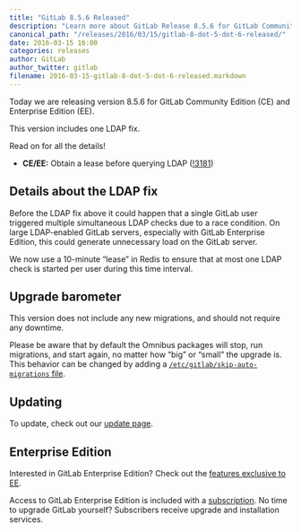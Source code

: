 ```yaml
---
title: "GitLab 8.5.6 Released"
description: "Learn more about GitLab Release 8.5.6 for GitLab Community Edition (CE) and Enterprise Edition (EE)"
canonical_path: "/releases/2016/03/15/gitlab-8-dot-5-dot-6-released/"
date: 2016-03-15 16:00
categories: releases
author: GitLab
author_twitter: gitlab
filename: 2016-03-15-gitlab-8-dot-5-dot-6-released.markdown
---
```


Today we are releasing version 8.5.6 for GitLab Community Edition (CE) and
Enterprise Edition (EE).

This version includes one LDAP fix.

Read on for all the details!

<!-- more -->

- **CE/EE:** Obtain a lease before querying LDAP ([!3181])

[!3181]: https://gitlab.com/gitlab-org/gitlab-ce/merge_requests/3181

## Details about the LDAP fix

Before the LDAP fix above it could happen that a single GitLab user triggered
multiple simultaneous LDAP checks due to a race condition. On large LDAP-enabled
GitLab servers, especially with GitLab Enterprise Edition, this could generate
unnecessary load on the GitLab server.

We now use a 10-minute “lease” in Redis to ensure that at most one LDAP check is
started per user during this time interval.

## Upgrade barometer

This version does not include any new migrations, and should not require
any downtime.

Please be aware that by default the Omnibus packages will stop, run migrations,
and start again, no matter how “big” or “small” the upgrade is. This behavior
can be changed by adding a [`/etc/gitlab/skip-auto-migrations`
file](http://doc.gitlab.com/omnibus/update/README.html).

## Updating

To update, check out our [update page](/update/).

## Enterprise Edition

Interested in GitLab Enterprise Edition? Check out the [features exclusive to
EE](/features/#enterprise).

Access to GitLab Enterprise Edition is included with a [subscription](/pricing/).
No time to upgrade GitLab yourself? Subscribers receive upgrade and installation
services.
